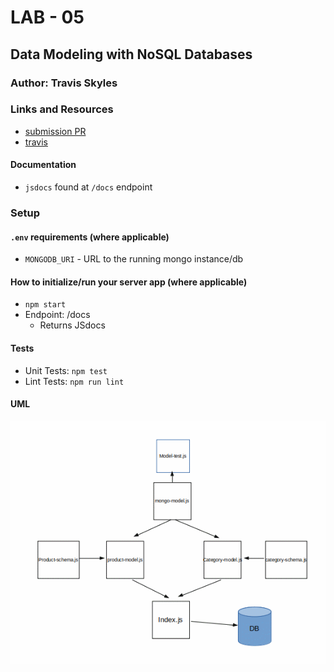 # LAB - 05

## Data Modeling with NoSQL Databases

### Author: Travis Skyles

### Links and Resources
* [submission PR]()
* [travis](https://travis-ci.com/tskyles-401-advanced-javascript/401-lab-05)

#### Documentation
* `jsdocs` found at `/docs` endpoint

### Setup
#### `.env` requirements (where applicable)
* `MONGODB_URI` - URL to the running mongo instance/db

#### How to initialize/run your server app (where applicable)
* `npm start`
* Endpoint: /docs
  * Returns JSdocs
  
#### Tests
* Unit Tests: `npm test`
* Lint Tests: `npm run lint`

#### UML
![UML](./assets/lab05.gif)
